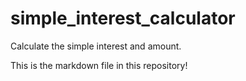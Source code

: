 # simple_interest_calculator
Calculate the simple interest and amount.

This is the markdown file in this repository!
